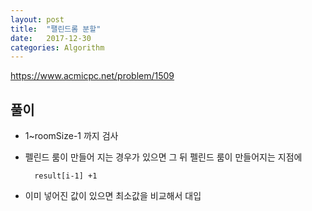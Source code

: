 ```yaml
---
layout: post
title:  "팰린드롬 분할"
date:   2017-12-30
categories: Algorithm
---
```


<https://www.acmicpc.net/problem/1509>

## 풀이

- 1~roomSize-1 까지 검사
- 펠린드 룸이 만들어 지는 경우가 있으면 그 뒤 펠린드 룸이 만들어지는 지점에 
	 	
	 	result[i-1] +1
	
- 이미 넣어진 값이 있으면 최소값을 비교해서 대입








​	

